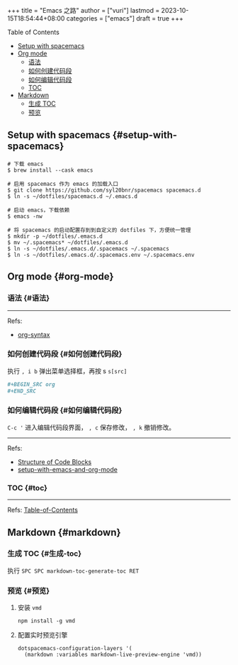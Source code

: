 +++
title = "Emacs 之路"
author = ["vuri"]
lastmod = 2023-10-15T18:54:44+08:00
categories = ["emacs"]
draft = true
+++

<div class="ox-hugo-toc toc">

<div class="heading">Table of Contents</div>

- [Setup with spacemacs](#setup-with-spacemacs)
- [Org mode](#org-mode)
    - [语法](#语法)
    - [如何创建代码段](#如何创建代码段)
    - [如何编辑代码段](#如何编辑代码段)
    - [TOC](#toc)
- [Markdown](#markdown)
    - [生成 TOC](#生成-toc)
    - [预览](#预览)

</div>
<!--endtoc-->


## Setup with spacemacs {#setup-with-spacemacs}

```shell
# 下载 emacs
$ brew install --cask emacs

# 启用 spacemacs 作为 emacs 的加载入口
$ git clone https://github.com/syl20bnr/spacemacs spacemacs.d
$ ln -s ~/dotfiles/spacemacs.d ~/.emacs.d

# 启动 emacs，下载依赖
$ emacs -nw

# 将 spacemacs 的启动配置存到到自定义的 dotfiles 下，方便统一管理
$ mkdir -p ~/dotfiles/.emacs.d
$ mv ~/.spacemacs* ~/dotfiles/.emacs.d
$ ln -s ~/dotfiles/.emacs.d/.spacemacs ~/.spacemacs
$ ln -s ~/dotfiles/.emacs.d/.spacemacs.env ~/.spacemacs.env
```


## Org mode {#org-mode}


### 语法 {#语法}

---

Refs:

-   [org-syntax](https://orgmode.org/worg/org-syntax.html)


### 如何创建代码段 {#如何创建代码段}

执行 `, i b` 弹出菜单选择框，再按 s `s[src]`

```org
#+BEGIN_SRC org
#+END_SRC
```


### 如何编辑代码段 {#如何编辑代码段}

`C-c '` 进入编辑代码段界面， `, c` 保存修改， `, k` 撤销修改。

---

Refs:

-   [Structure of Code Blocks](https://orgmode.org/manual/Structure-of-Code-Blocks.html)
-   [setup-with-emacs-and-org-mode](https://andreyor.st/posts/2022-10-16-my-blogging-setup-with-emacs-and-org-mode/)


### TOC {#toc}

---

Refs:
[Table-of-Contents](https://orgmode.org/manual/Table-of-Contents.html)


## Markdown {#markdown}


### 生成 TOC {#生成-toc}

执行 `SPC SPC markdown-toc-generate-toc RET`


### 预览 {#预览}

1.  安装 `vmd`
    ```shell
    npm install -g vmd
    ```
2.  配置实时预览引擎
    ```emacs-lisp
    dotspacemacs-configuration-layers '(
      (markdown :variables markdown-live-preview-engine 'vmd))
    ```
